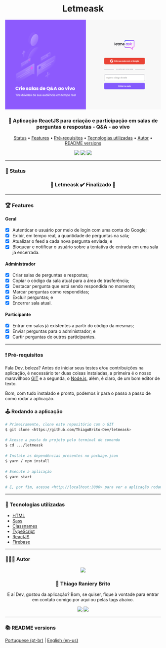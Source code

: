 <div align="center">
  <div>
    <h1>Letmeask</h1>
    <img src="./.github/letmeask.png" />
    <h3>
      💬 Aplicação ReactJS para criação e participação em salas de perguntas e respostas - Q&A - ao vivo
    </h3>
  </div>

  <p>
    <a href="#-status">Status</a> •
    <a href="#-features">Features</a> • 
    <a href="#%EF%B8%8F-pré-requisitos">Pré-requisitos</a> • 
    <a href="#-tecnologias-utilizadas">Tecnologias utilizadas</a> • 
    <a href="#-autor">Autor</a> •
    <a href="#-readme-versions">README versions</a>
  </p>

  <div>
    <img src="https://img.shields.io/github/license/ThiagoBrito-Dev/Podcastr?color=8d5afd&style=for-the-badge" />
    <img src="https://img.shields.io/static/v1?label=version&message=1.0.0&color=8d5afd&style=for-the-badge" />
    <img src="https://img.shields.io/static/v1?label=yarn&message=v1.22.5&color=8d5afd&style=for-the-badge" />
  </div>
</div>

<hr>

### 🏁 Status

<h3 align="center">
  🎉 Letmeask ✔️ Finalizado 🎉
</h3>

<hr>

### 🏆 Features

#### Geral

- [x] Autenticar o usuário por meio de login com uma conta do Google;
- [x] Exibir, em tempo real, a quantidade de perguntas na sala;
- [x] Atualizar o feed a cada nova pergunta enviada; e
- [x] Bloquear e notificar o usuário sobre a tentativa de entrada em uma sala já encerrada.

#### Administrador

- [x] Criar salas de perguntas e respostas;
- [x] Copiar o código da sala atual para a área de trasferência;
- [x] Destacar pergunta que está sendo respondida no momento;
- [x] Marcar perguntas como respondidas;
- [x] Excluir perguntas; e
- [x] Encerrar sala atual.

#### Participante

- [x] Entrar em salas já existentes a partir do código da mesmas;
- [x] Enviar perguntas para o administrador; e
- [x] Curtir perguntas de outros participantes.

<hr>

### ❗️ Pré-requisitos

Fala Dev, beleza? Antes de iniciar seus testes e/ou contribuições na aplicação, é necessário ter duas coisas instaladas, a primeira é o nosso maravilhoso [GIT](https://git-scm.com) e a segunda, o [Node.js](https://nodejs.org/en/), além, é claro, de um bom editor de texto.

Bom, com tudo instalado e pronto, podemos ir para o passo a passo de como rodar a aplicação.

### 🕹️ Rodando a aplicação

```bash
# Primeiramente, clone este repositório com o GIT
$ git clone <https://github.com/ThiagoBrito-Dev/letmeask>

# Acesse a pasta do projeto pelo terminal de comando
$ cd .../letmeask

# Instale as dependências presentes no package.json
$ yarn / npm install

# Execute a aplicação
$ yarn start

# E, por fim, acesse <http://localhost:3000> para ver a aplicação rodando no servidor local
```

<hr>

### 🔮 Tecnologias utilizadas

- [HTML](https://devdocs.io/html/)
- [Sass](https://sass-lang.com/)
- [Classnames](https://www.npmjs.com/package/classnames)
- [TypeScript](https://www.typescriptlang.org/)
- [ReactJS](https://pt-br.reactjs.org/)
- [Firebase](https://firebase.google.com/?hl=pt)

<hr>

### 👨🏽‍🎓 Autor

<div align="center">
  <img src="https://github.com/ThiagoBrito-Dev.png" width="250px" />

  <br />

  <div>
    <h3>
      🤝 Thiago Raniery Brito
    </h3>
    <p>E aí Dev, gostou da aplicação? Bom, se quiser, fique à vontade para entrar em contato comigo por aqui ou pelas tags abaixo.</p>
  </div>
  
  <div>
    <a href="https://www.linkedin.com/in/thiagoranierybrito/">
      <img src="https://img.shields.io/badge/-LinkedIn-blue?style=for-the-badge&logo=Linkedin&logoColor=white&link=https://www.linkedin.com/in/thiagoranierybrito/" />
    </a>
    <a href="mailto:thiagobritotrs@gmail.com">
      <img src="https://img.shields.io/badge/-Gmail-c14438?style=for-the-badge&logo=Gmail&logoColor=white&link=mailto:thiagobritotrs@gmail.com" />
    </a>
  </div>
</div>

<hr>

### 📚 README versions

<div>
  <a href="https://github.com/ThiagoBrito-Dev/letmeask/blob/main/README.md">Portuguese (pt-br)</a>
  |   
  <a href="https://github.com/ThiagoBrito-Dev/letmeask/blob/main/README-en.md">English (en-us)</a>
</div>
